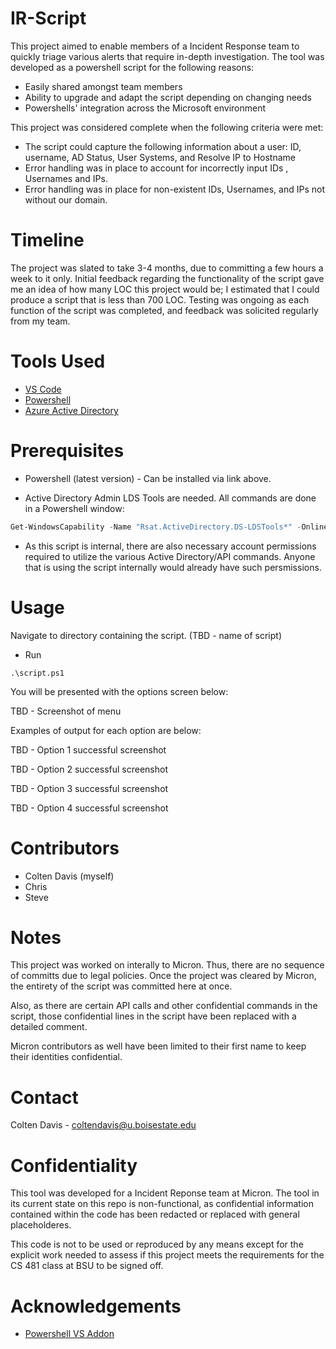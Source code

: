 # IR-Script
This project aimed to enable members of a Incident Response team to quickly triage various alerts that require in-depth investigation.
The tool was developed as a powershell script for the following reasons:
- Easily shared amongst team members
- Ability to upgrade and adapt the script depending on changing needs
- Powershells' integration across the Microsoft environment

This project was considered complete when the following criteria were met:
- The script could capture the following information about a user: ID, username, AD Status, User Systems, and Resolve IP to Hostname
- Error handling was in place to account for incorrectly input IDs , Usernames and IPs.
- Error handling was in place for non-existent IDs, Usernames, and IPs not without our domain.


# Timeline
The project was slated to take 3-4 months, due to committing a few hours a week to it only. Initial feedback regarding the functionality of the script gave me an idea of how many LOC this project would be; I estimated that I could produce a script that is less than 700 LOC. Testing was ongoing as each function of the script was completed, and feedback was solicited regularly from my team. 


# Tools Used
- [VS Code](https://code.visualstudio.com)
- [Powershell](https://github.com/PowerShell/PowerShell)
- [Azure Active Directory](https://azure.microsoft.com/en-us/services/active-directory/)

# Prerequisites
- Powershell (latest version) - Can be installed via link above.

- Active Directory Admin LDS Tools are needed. All commands are done in a Powershell window:
```powershell
Get-WindowsCapability -Name "Rsat.ActiveDirectory.DS-LDSTools*" -Online | Add-WindowsCapability -Online
```
- As this script is internal, there are also necessary account permissions required to utilize the various Active Directory/API commands. Anyone
that is using the script internally would already have such persmissions.

# Usage
Navigate to directory containing the script. (TBD - name of script)

- Run
```
.\script.ps1
```
You will be presented with the options screen below:

TBD - Screenshot of menu

Examples of output for each option are below:

TBD - Option 1 successful screenshot

TBD - Option 2 successful screenshot

TBD - Option 3 successful screenshot

TBD - Option 4 successful screenshot

# Contributors
- Colten Davis (myself)
- Chris
- Steve

# Notes
This project was worked on interally to Micron. Thus, there are no sequence of committs due to legal policies. Once the project was cleared by Micron, the entirety of the script was committed here at once. 

Also, as there are certain API calls and other confidential commands in the script, those confidential lines in the script have been replaced with a detailed comment.

Micron contributors as well have been limited to their first name to keep their identities confidential.

# Contact
Colten Davis - coltendavis@u.boisestate.edu

# Confidentiality
This tool was developed for a Incident Reponse team at Micron. The tool in its current state on this repo is non-functional, as confidential information contained within
the code has been redacted or replaced with general placeholderes. 

This code is not to be used or reproduced by any means except for the explicit work needed to assess if this project meets the requirements for the CS 481 class at BSU to be signed off. 

# Acknowledgements
- [Powershell VS Addon](https://marketplace.visualstudio.com/items?itemName=ms-vscode.PowerShell)
